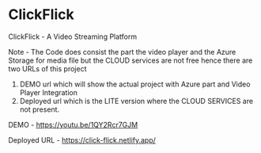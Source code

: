 # ClickFlick
ClickFlick - A Video Streaming Platform

Note - The Code does consist the part the video player and the Azure Storage for media file but the CLOUD services are not free hence there are two URLs of this project
  1. DEMO url which will show the actual project with Azure part and Video Player Integration
  2. Deployed url which is the LITE version where the CLOUD SERVICES are not present.

DEMO - https://youtu.be/1QY2Rcr7GJM

Deployed URL - https://click-flick.netlify.app/

